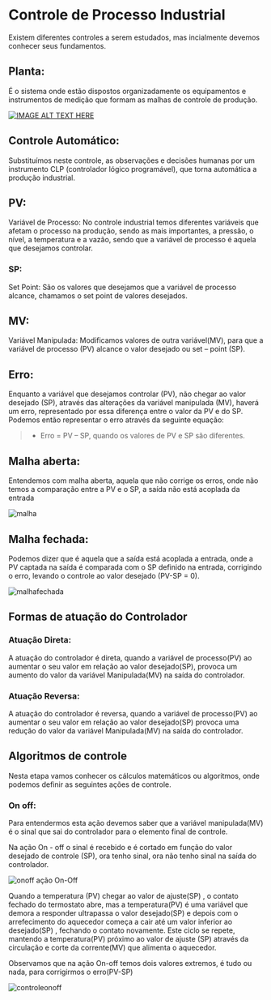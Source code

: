 
# Controle de Processo Industrial

Existem diferentes controles a serem estudados, mas incialmente devemos conhecer seus fundamentos.

## Planta: 
É o sistema onde estão dispostos organizadamente os equipamentos e instrumentos de medição que formam as malhas de controle de produção. 

[![IMAGE ALT TEXT HERE](https://suporte.personalblips.com.br/wp-content/uploads/2020/08/ControlePross.png)](http://www.youtube.com/embed/kSgkbis_Gj4)

## Controle Automático: 
Substituímos neste controle, as observações e decisões humanas por um instrumento CLP (controlador lógico programável), que torna automática a produção industrial.

## PV: 
Variável de Processo: No controle industrial temos diferentes variáveis que afetam o processo na produção, sendo as mais importantes, a pressão, o nível, a temperatura e a vazão, sendo que a variável de processo é aquela que desejamos controlar. 
### SP: 
Set Point: São os valores que desejamos que a variável de processo alcance, chamamos o set point de valores desejados. 

## MV: 
Variável Manipulada: Modificamos valores de outra variável(MV), para que a variável de processo (PV) alcance o valor desejado ou set – point (SP).

## Erro: 
Enquanto a variável que desejamos controlar (PV), não chegar ao valor desejado (SP), através das alterações da variável manipulada (MV), haverá um erro, representado por essa diferença entre o valor da PV e do SP. Podemos então representar o erro através da seguinte equação:

> - Erro = PV – SP, quando os valores de PV e SP são diferentes.

## Malha aberta: 
Entendemos com malha aberta, aquela que não corrige os erros, onde não temos a comparação entre a PV e o SP, a saída não está acoplada da entrada 
 
![malha](https://suporte.personalblips.com.br/wp-content/uploads/2020/08/malha.jpg)

## Malha fechada: 
Podemos dizer que é aquela que a saída está acoplada a entrada, onde a PV captada na saída é comparada com o SP definido na entrada, corrigindo o erro, levando o controle ao valor desejado (PV-SP = 0).  

![malhafechada](https://suporte.personalblips.com.br/wp-content/uploads/2020/08/malhafechada.jpg)

## Formas de atuação do Controlador 

### Atuação Direta: 
A atuação do controlador é direta, quando a variável de processo(PV) ao aumentar o seu valor em relação ao valor desejado(SP), provoca um aumento do valor da variável Manipulada(MV) na saída do controlador. 

### Atuação Reversa: 
A atuação do controlador é reversa, quando a variável de processo(PV) ao aumentar o seu valor em relação ao valor desejado(SP) provoca uma redução do valor da variável Manipulada(MV) na saída do controlador. 

## Algoritmos de controle 

 Nesta etapa vamos conhecer os cálculos matemáticos ou algoritmos, onde podemos definir as seguintes ações de controle.  

### On off:  
Para entendermos esta ação devemos saber que a variável manipulada(MV) é o sinal que sai do controlador para o elemento final de controle. 

Na ação On - off o sinal é recebido e é cortado em função do valor desejado de controle (SP), ora tenho sinal, ora não tenho sinal na saída do controlador. 

![onoff](https://suporte.personalblips.com.br/wp-content/uploads/2020/08/onoff.jpg)
                   ação On-Off

Quando a temperatura (PV) chegar ao valor de ajuste(SP) , o contato fechado do termostato abre, mas a temperatura(PV) é uma variável que demora a responder ultrapassa o valor desejado(SP) e depois com o arrefecimento do aquecedor começa a cair até um valor inferior ao desejado(SP) , fechando o contato novamente. Este ciclo se repete, mantendo a temperatura(PV) próximo ao valor de ajuste (SP) através da circulação e corte da corrente(MV) que alimenta o aquecedor.  

Observamos que na ação On-off temos dois valores extremos, é tudo ou nada, para corrigirmos o erro(PV-SP)   

![controleonoff](https://suporte.personalblips.com.br/wp-content/uploads/2020/08/ControlePross.png)
